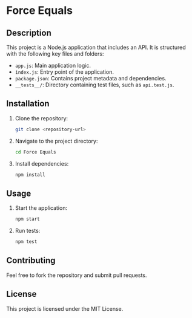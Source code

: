 # Force Equals

## Description
This project is a Node.js application that includes an API. It is structured with the following key files and folders:

- `app.js`: Main application logic.
- `index.js`: Entry point of the application.
- `package.json`: Contains project metadata and dependencies.
- `__tests__/`: Directory containing test files, such as `api.test.js`.

## Installation
1. Clone the repository:
   ```bash
   git clone <repository-url>
   ```
2. Navigate to the project directory:
   ```bash
   cd Force Equals
   ```
3. Install dependencies:
   ```bash
   npm install
   ```

## Usage
1. Start the application:
   ```bash
   npm start
   ```
2. Run tests:
   ```bash
   npm test
   ```

## Contributing
Feel free to fork the repository and submit pull requests.

## License
This project is licensed under the MIT License.